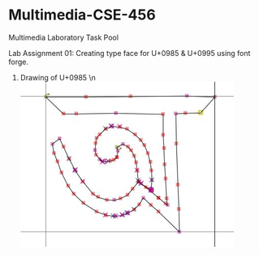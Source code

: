 # Multimedia-CSE-456
Multimedia Laboratory Task Pool

Lab Assignment 01: Creating type face for U+0985 & U+0995 using font forge.

1. Drawing of U+0985 \n
![alt image not available](https://github.com/raihan38/Multimedia-CSE-456/blob/master/LAB_01/aa.JPG)
